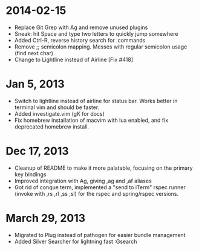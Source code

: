 
2014-02-15
==================

 * Replace Git Grep with Ag and remove unused plugins
 * Sneak: hit Space and type two letters to quickly jump somewhere
 * Added Ctrl-R, reverse history search for :commands
 * Remove ;; semicolon mapping. Messes with regular semicolon usage (find next char)
 * Change to Lightline instead of Airline [Fix #418]

Jan 5, 2013
==================

* Switch to lightline instead of airline for status bar. Works better in terminal vim and should be faster.
* Added investigate.vim (gK for docs)
* Fix homebrew installation of macvim with lua enabled, and fix deprecated homebrew install.

Dec 17, 2013
==================

* Cleanup of README to make it more palatable, focusing on the primary key bindings
* Improved integration with Ag, giving ,ag and ,af aliases
* Got rid of conque term, implemented a "send to iTerm" rspec runner (invoke with ,rs ,rl ,ss ,sl) for the rspec and spring/rspec versions.

March 29, 2013
==================

* Migrated to Plug instead of pathogen for easier bundle management
* Added Silver Searcher for lightning fast :Gsearch
